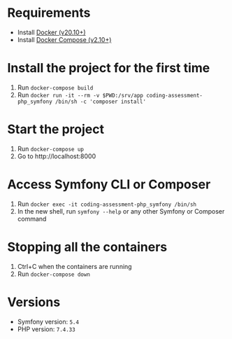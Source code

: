# Requirements
* Install [Docker (v20.10+)](https://docs.docker.com/engine/install/)
* Install [Docker Compose (v2.10+)](https://docs.docker.com/compose/install/)

# Install the project for the first time
1. Run `docker-compose build`
2. Run `docker run -it --rm -v $PWD:/srv/app coding-assessment-php_symfony /bin/sh -c 'composer install'`

# Start the project
1. Run `docker-compose up`
2. Go to http://localhost:8000

# Access Symfony CLI or Composer
1. Run `docker exec -it coding-assessment-php_symfony /bin/sh`
2. In the new shell, run `symfony --help` or any other Symfony or Composer command

# Stopping all the containers
1. Ctrl+C when the containers are running
2. Run `docker-compose down`

# Versions
* Symfony version: `5.4`
* PHP version: `7.4.33`
